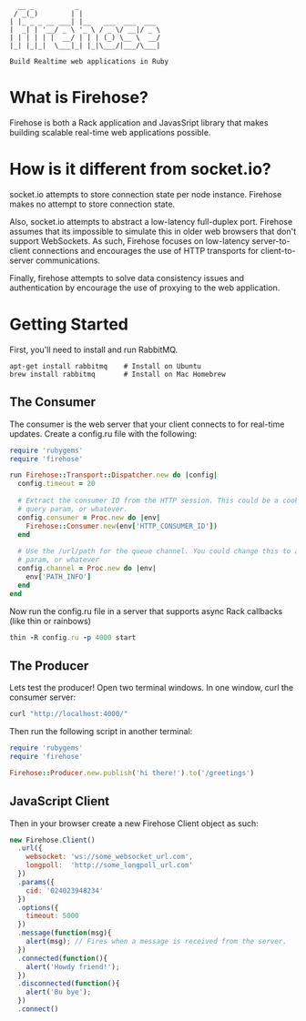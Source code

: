       __ _          _                    
     / _(_)        | |                   
    | |_ _ _ __ ___| |__   ___  ___  ___ 
    |  _| | '__/ _ \ '_ \ / _ \/ __|/ _ \
    | | | | | |  __/ | | | (_) \__ \  __/
    |_| |_|_|  \___|_| |_|\___/|___/\___|
    
    Build Realtime web applications in Ruby

# What is Firehose?

Firehose is both a Rack application and JavasSript library that makes building scalable real-time web applications possible.

# How is it different from socket.io?

socket.io attempts to store connection state per node instance. Firehose makes no attempt to store connection state.

Also, socket.io attempts to abstract a low-latency full-duplex port. Firehose assumes that its impossible to simulate this in older web browsers that don't support WebSockets. As such, Firehose focuses on low-latency server-to-client connections and encourages the use of HTTP transports for client-to-server communications.

Finally, firehose attempts to solve data consistency issues and authentication by encourage the use of proxying to the web application.

# Getting Started

First, you'll need to install and run RabbitMQ.

```
apt-get install rabbitmq    # Install on Ubuntu
brew install rabbitmq       # Install on Mac Homebrew
```

## The Consumer

The consumer is the web server that your client connects to for real-time updates. Create a config.ru file with the following:

```ruby
require 'rubygems'
require 'firehose'

run Firehose::Transport::Dispatcher.new do |config|
  config.timeout = 20
  
  # Extract the consumer ID from the HTTP session. This could be a cookie
  # query param, or whatever.
  config.consumer = Proc.new do |env|
    Firehose::Consumer.new(env['HTTP_CONSUMER_ID'])
  end
  
  # Use the /url/path for the queue channel. You could change this to a query
  # param, or whatever
  config.channel = Proc.new do |env|
    env['PATH_INFO']
  end
end
```

Now run the config.ru file in a server that supports async Rack callbacks (like thin or rainbows)

```ruby
thin -R config.ru -p 4000 start
```

## The Producer

Lets test the producer! Open two terminal windows. In one window, curl the consumer server:

```sh
curl "http://localhost:4000/"
```

Then run the following script in another terminal:

```ruby
require 'rubygems'
require 'firehose'

Firehose::Producer.new.publish('hi there!').to('/greetings')
```

## JavaScript Client

Then in your browser create a new Firehose Client object as such:

```javascript
new Firehose.Client()
  .url({
    websocket: 'ws://some_websocket_url.com',
    longpoll:  'http://some_longpoll_url.com'
  })
  .params({
    cid: '024023948234'
  })
  .options({
    timeout: 5000
  })
  .message(function(msg){
    alert(msg); // Fires when a message is received from the server.
  })
  .connected(function(){
    alert('Howdy friend!');
  })
  .disconnected(function(){
    alert('Bu bye');
  })
  .connect()
```